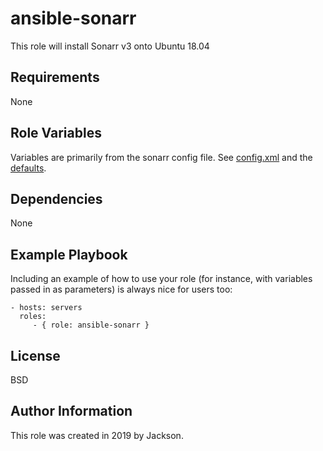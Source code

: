 ansible-sonarr
=========

This role will install Sonarr v3 onto Ubuntu 18.04

Requirements
------------

None

Role Variables
--------------

Variables are primarily from the sonarr config file. See [config.xml](templates/config.xml) and the [defaults](defaults/main.yml).

Dependencies
------------

None

Example Playbook
----------------

Including an example of how to use your role (for instance, with variables
passed in as parameters) is always nice for users too:

    - hosts: servers
      roles:
         - { role: ansible-sonarr }

License
-------

BSD

Author Information
------------------

This role was created in 2019 by Jackson.

